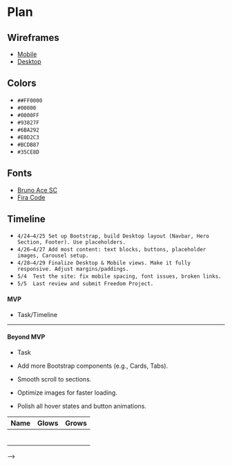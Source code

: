 # Plan

## Wireframes
* [Mobile](https://wireframe.cc/q2BTod)
* [Desktop](https://wireframe.cc/cfbx8R)

## Colors
* `##FF0000`
* `#00000`
* `#0000FF`
* `#93827F`
* `#6BA292`
* `#E0D2C3`
* `#BCDB87`
* `#35CE8D`
## Fonts
* [Bruno Ace SC](https://fonts.googleapis.com/css2?family=Bruno+Ace+SC&display=swap)
* [Fira Code](https://fonts.googleapis.com/css2?family=Bebas+Neue&family=Bruno+Ace+SC&family=Fira+Code:wght@300..700&family=Roboto:ital,wght@0,100;0,300;0,400;0,500;0,700;0,900;1,100;1,300;1,400;1,500;1,700;1,900&display=swap")
## Timeline
* `4/24–4/25 Set up Bootstrap, build Desktop layout (Navbar, Hero Section, Footer). Use placeholders.`
* `4/26–4/27 Add most content: text blocks, buttons, placeholder images, Carousel setup.`
* `4/28–4/29 Finalize Desktop & Mobile views. Make it fully responsive. Adjust margins/paddings.`
* `5/4	Test the site: fix mobile spacing, font issues, broken links.`
* `5/5	Last review and submit Freedom Project.`
#### MVP

* Task/Timeline

---

#### Beyond MVP

* Task

* Add more Bootstrap components (e.g., Cards, Tabs).

* Smooth scroll to sections.

* Optimize images for faster loading.

* Polish all hover states and button animations.








| Name | Glows | Grows |
| -------- | ------- | ------- |
|   |   |
|   |   |
|   |   |
|   |   |
|   |   |
|   |   |

-->
